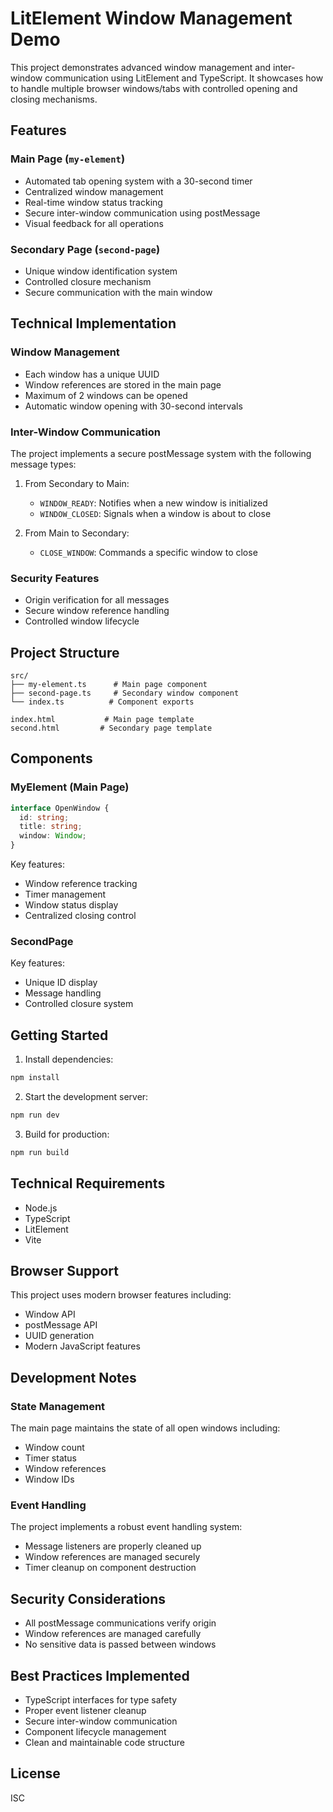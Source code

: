 # LitElement Window Management Demo

This project demonstrates advanced window management and inter-window communication using LitElement and TypeScript. It showcases how to handle multiple browser windows/tabs with controlled opening and closing mechanisms.

## Features

### Main Page (`my-element`)
- Automated tab opening system with a 30-second timer
- Centralized window management
- Real-time window status tracking
- Secure inter-window communication using postMessage
- Visual feedback for all operations

### Secondary Page (`second-page`)
- Unique window identification system
- Controlled closure mechanism
- Secure communication with the main window

## Technical Implementation

### Window Management
- Each window has a unique UUID
- Window references are stored in the main page
- Maximum of 2 windows can be opened
- Automatic window opening with 30-second intervals

### Inter-Window Communication
The project implements a secure postMessage system with the following message types:

1. From Secondary to Main:
   - `WINDOW_READY`: Notifies when a new window is initialized
   - `WINDOW_CLOSED`: Signals when a window is about to close

2. From Main to Secondary:
   - `CLOSE_WINDOW`: Commands a specific window to close

### Security Features
- Origin verification for all messages
- Secure window reference handling
- Controlled window lifecycle

## Project Structure

```
src/
├── my-element.ts      # Main page component
├── second-page.ts     # Secondary window component
└── index.ts          # Component exports

index.html           # Main page template
second.html         # Secondary page template
```

## Components

### MyElement (Main Page)
```typescript
interface OpenWindow {
  id: string;
  title: string;
  window: Window;
}
```

Key features:
- Window reference tracking
- Timer management
- Window status display
- Centralized closing control

### SecondPage
Key features:
- Unique ID display
- Message handling
- Controlled closure system

## Getting Started

1. Install dependencies:
```bash
npm install
```

2. Start the development server:
```bash
npm run dev
```

3. Build for production:
```bash
npm run build
```

## Technical Requirements
- Node.js
- TypeScript
- LitElement
- Vite

## Browser Support
This project uses modern browser features including:
- Window API
- postMessage API
- UUID generation
- Modern JavaScript features

## Development Notes

### State Management
The main page maintains the state of all open windows including:
- Window count
- Timer status
- Window references
- Window IDs

### Event Handling
The project implements a robust event handling system:
- Message listeners are properly cleaned up
- Window references are managed securely
- Timer cleanup on component destruction

## Security Considerations
- All postMessage communications verify origin
- Window references are managed carefully
- No sensitive data is passed between windows

## Best Practices Implemented
- TypeScript interfaces for type safety
- Proper event listener cleanup
- Secure inter-window communication
- Component lifecycle management
- Clean and maintainable code structure

## License
ISC 